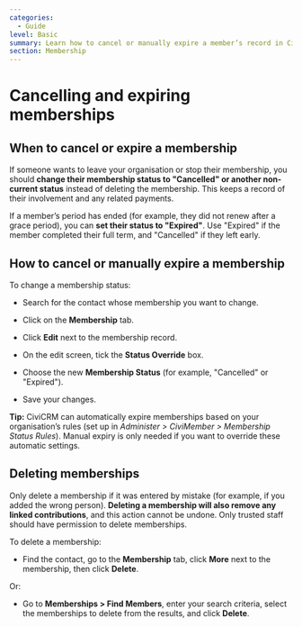 ```yaml
---
categories:
  - Guide
level: Basic
summary: Learn how to cancel or manually expire a member’s record in CiviCRM, and when to delete a membership instead.
section: Membership
---
```


# Cancelling and expiring memberships

## When to cancel or expire a membership

If someone wants to leave your organisation or stop their membership, you should **change their membership status to "Cancelled" or another non-current status** instead of deleting the membership. This keeps a record of their involvement and any related payments.

If a member’s period has ended (for example, they did not renew after a grace period), you can **set their status to "Expired"**. Use "Expired" if the member completed their full term, and "Cancelled" if they left early.

## How to cancel or manually expire a membership

To change a membership status:

- Search for the contact whose membership you want to change.

- Click on the **Membership** tab.

- Click **Edit** next to the membership record.

- On the edit screen, tick the **Status Override** box.

- Choose the new **Membership Status** (for example, "Cancelled" or "Expired").

- Save your changes.

**Tip:** CiviCRM can automatically expire memberships based on your organisation’s rules (set up in *Administer > CiviMember > Membership Status Rules*). Manual expiry is only needed if you want to override these automatic settings.

## Deleting memberships

Only delete a membership if it was entered by mistake (for example, if you added the wrong person). **Deleting a membership will also remove any linked contributions**, and this action cannot be undone. Only trusted staff should have permission to delete memberships.

To delete a membership:

- Find the contact, go to the **Membership** tab, click **More** next to the membership, then click **Delete**.

Or:

- Go to **Memberships > Find Members**, enter your search criteria, select the memberships to delete from the results, and click **Delete**.

<!--
Source: https://docs.civicrm.org/user/en/latest/membership/cancelling
-and-expiring-memberships/ -->

<!--
This page is a Guide because it provides step
-by-step instructions for a specific task (changing or deleting membership status), with no background or conceptual explanation. The content is basic because it covers essential, everyday tasks for non-expert users. If the page included more on the reasons for different statuses, that could be split as an Explanation. -->
